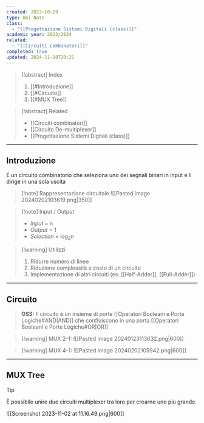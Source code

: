 ```yaml
---
created: 2023-10-29
type: Uni Note
class:
  - "[[Progettazione Sistemi Digitali (class)]]"
academic year: 2023/2024
related:
  - "[[Circuiti combinatori]]"
completed: true
updated: 2024-11-18T20:21
---
```

>[!abstract] Index
>1. [[#Introduzione]]
>3. [[#Circuito]]
>4. [[#MUX Tree]]

>[!abstract] Related
>- [[Circuiti combinatori]]
>- [[Circuito De-multiplexer]]
>- [[Progettazione Sistemi Digitali (class)]]

---
## Introduzione

É un circuito combinatorio che seleziona uno dei segnali binari in input e li dirige in una sola uscita

>[!note] Rappresentazione circuitale
>![[Pasted image 20240202103619.png|350]]

>[!note] Input / Output 
>- *Input* = n
>- *Output* = 1
>- *Selection* = $\log_{2}n$

>[!warning] Utilizzi
>1. Ridurre numero di linee
>2. Riduzione complessità e costo di un circuito
>3. Implementazione di altri circuiti (es: [[Half-Adder]], [[Full-Adder]])

---
## Circuito

>**OSS:** Il circuito è un insieme di porte [[Operatori Booleani e Porte Logiche#AND|AND]] che confluiscono in una porta [[Operatori Booleani e Porte Logiche#OR|OR]] 

>[!warning] MUX 2-1:
>![[Pasted image 20240123113632.png|600]]

>[!warning] MUX 4-1:
>![[Pasted image 20240202105942.png|600]]

---
## MUX Tree

>[!tip] 
> È possibile unire due circuiti multiplexer tra loro per crearne uno più grande.

![[Screenshot 2023-11-02 at 11.16.49.png|600]]
